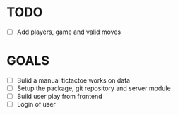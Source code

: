 # TODO
 - [ ] Add players, game and valid moves

# GOALS
 - [ ] Bulid a manual tictactoe works on data
 - [ ] Setup the package, git repository and server module
 - [ ] Build user play from frontend
 - [ ] Login of user